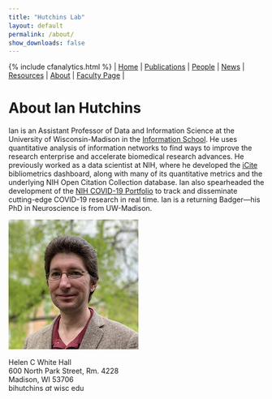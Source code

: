 ```yaml
---
title: "Hutchins Lab"
layout: default
permalink: /about/
show_downloads: false
---
```

{% include cfanalytics.html %}
| [Home](/index) | [Publications](/publications) | [People](/people) | [News](/news) |  [Resources](/resources) | [About](/about) | [Faculty Page](https://ischool.wisc.edu/blog/staff/hutchins-b-ian/) |

# About Ian Hutchins

Ian is an Assistant Professor of Data and Information Science at the University of Wisconsin-Madison in the [Information School](https://ischool.wisc.edu/blog/staff/hutchins-b-ian/). He uses quantitative analysis of information networks to find ways to improve the research enterprise and accelerate biomedical research advances. He previously worked as a data scientist at NIH, where he developed the [iCite](https://icite.od.nih.gov) bibliometrics dashboard, along with many of its quantitative metrics and the underlying NIH Open Citation Collection database. Ian also spearheaded the development of the [NIH COVID-19 Portfolio](https://icite.od.nih.gov/covid19) to track and disseminate cutting-edge COVID-19 research in real time. Ian is a returning Badger—his PhD in Neuroscience is from UW-Madison. 

![Ian Hutchins](/assets/ian_256.png)

Helen C White Hall  
600 North Park Street, Rm. 4228  
Madison, WI 53706  
bihutchins *at* wisc edu
